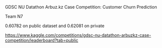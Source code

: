 GDSC NU Datathon Arbuz.kz Case Competition: Customer Churn Prediction

Team N7

0.60782 on public dataset and 0.62081 on private
	
https://www.kaggle.com/competitions/gdsc-nu-datathon-arbuzkz-case-competition/leaderboard?tab=public
